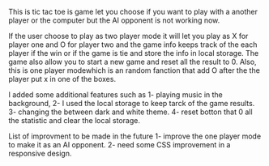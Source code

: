 This is tic tac toe is game let you choose if you want to play with a another player or the computer but the AI opponent is not working now.

If the user choose to play as two player mode it will let you play as X for player one and O for player two and the game info keeps track of the each player if the win or if the game is tie and store the info in local storage. The game also allow you to start a new game and reset all the result to 0. Also, this is one player modewhich is an random fanction that add O after the the player put x in one of the boxes.

I added some additional features such as 
1- playing music in the background, 
2- I used the local storage to keep tarck of the game results.
3- changing the between dark and white theme.
4- reset botton that 0 all the statistic and clear the local storage.



List of improvment to be made in the future
1- improve the one player mode to make it as an AI opponent.
2- need some CSS improvement in a responsive design.



